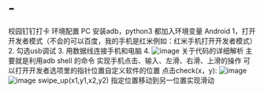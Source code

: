 # -
校园钉钉打卡
环境配置
PC
  安装adb，python3 都加入环境变量
Android
  1，打开开发者模式（不会的可以百度，我的手机是红米例如：红米手机打开开发者模式）
  2. 勾选usb调试
  3. 用数据线连接手机和电脑
  4. ![image](https://user-images.githubusercontent.com/61609966/163714669-54fa9178-4466-4a13-85c1-81a526c9ef45.png)
关于代码的详细解析
  主要就是利用adb shell 的命令 实现手机点击、输入、左滑、右滑、上滑的操作
  可以打开开发者选项里的指针位置自定义软件的位置
  点击check(x，y):
  ![image](https://user-images.githubusercontent.com/61609966/163714785-0992b790-3cfe-4148-9518-a4441d6bf880.png)
  ![image](https://user-images.githubusercontent.com/61609966/163714872-d21c8867-6f1f-4102-8e51-3cc45a9a48e1.png)
  swipe_up(x1,y1,x2,y2)
  指定位置移动到另一位置实现滑动
  
